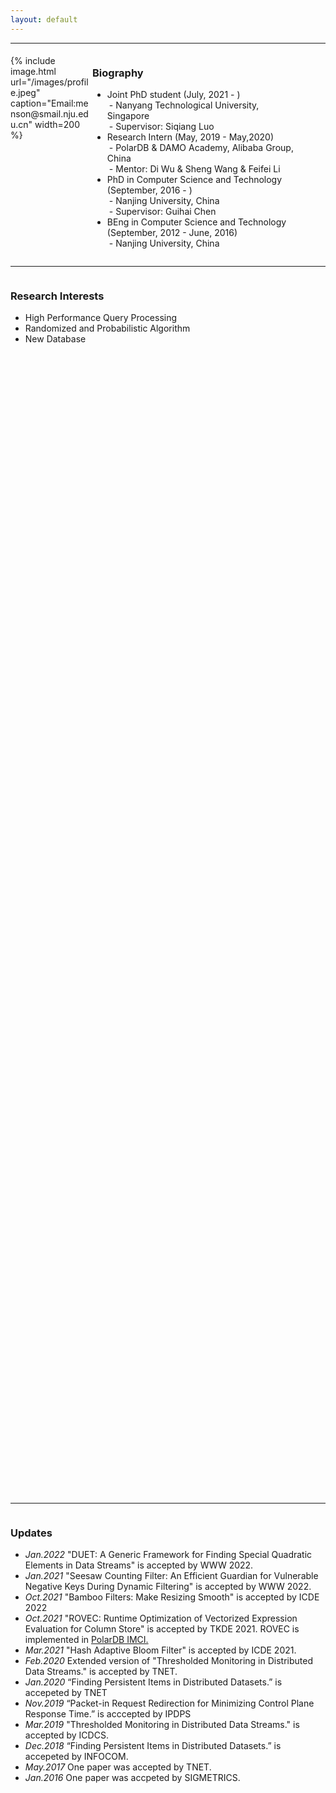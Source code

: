 ```yaml
---
layout: default
---
```


<style type="text/css">
<!--
 .tab { margin-left: 1%; }
-->
</style>

------
<div class="home" style="width:100%;margin-top:0.5%;overflow: hidden;">
    <div style="width:25%;positon:relative;float:left;margin-right:1%;margin-top:1%;">
        {% include image.html url="/images/profile.jpeg" caption="Email:menson@smail.nju.edu.cn" width=200 %}  
    </div>
    <div style="width:65%;positon:relative;float:left;margin:auto;" >
        <div style="width:20%;float:right;" >
            <script type="text/javascript" id="clstr_globe" src="//clustrmaps.com/globe.js?d=EIJ3JO6Pc1dgJalsnc_IcmLbLdDoPEFqew-PZXrfYQI"></script>
        </div>
        <h3>Biography</h3>
        <ul >
            <li>Joint PhD student (July, 2021 - )<br>
            <span class="tab"> - Nanyang Technological University, Singapore</span><br>
            <span class="tab"> - Supervisor: Siqiang Luo</span>
            </li>
            <li>Research Intern (May, 2019 - May,2020)<br>
            <span class="tab"> - PolarDB & DAMO Academy, Alibaba Group, China</span><br>
            <span class="tab"> - Mentor: Di Wu & Sheng Wang & Feifei Li</span>
            </li>
            <li>PhD in Computer Science and Technology (September, 2016 - )<br>
            <span class="tab"> - Nanjing University, China</span>
            <br>
            <span class="tab"> - Supervisor: Guihai Chen</span></li>
            <li>BEng in Computer Science and Technology (September, 2012 - June, 2016)<br>
            <span class="tab"> - Nanjing University, China</span></li>
        </ul>
    </div>
</div>



---------

<div style="width:100%;height:50%; overflow-y: scroll;overflow-y: hidden;">
<h3>Research Interests</h3>
<ul>
<li>High Performance Query Processing</li>
<li>Randomized and Probabilistic Algorithm</li>
<li>New Database</li>
</ul>
<!-- <div style="width=10px;overflow-y: scroll;"> -->
 <!-- <script type="text/javascript" id="clstr_globe" src="//clustrmaps.com/globe.js?d=EIJ3JO6Pc1dgJalsnc_IcmLbLdDoPEFqew-PZXrfYQI"></script> -->
<!-- </div> -->
</div>


---------


<div class="updates" style="width:100%;height:50%; overflow-y: scroll;overflow-y: hidden;">
<h3> Updates</h3>
<ul>
<li><i>Jan.2022</i> "DUET: A Generic Framework for Finding Special Quadratic Elements in Data Streams" is accepted by WWW 2022.</li>
<li><i>Jan.2021</i> "Seesaw Counting Filter: An Efficient Guardian for Vulnerable Negative Keys During Dynamic Filtering" is accepted by WWW 2022.</li>
<li><i>Oct.2021</i> "Bamboo Filters: Make Resizing Smooth" is accepted by ICDE 2022</li>
<li><i>Oct.2021</i> "ROVEC: Runtime Optimization of Vectorized Expression Evaluation for Column Store" is accepted by TKDE 2021. ROVEC is implemented in <a href="https://mp.weixin.qq.com/s/KkEHqQI3B2B1BY8siae01w">PolarDB IMCI.</a></li>
<li><i>Mar.2021</i> "Hash Adaptive Bloom Filter" is accepted by ICDE 2021.</li>
<li><i>Feb.2020</i> Extended version of "Thresholded Monitoring in Distributed Data Streams." is accepted by TNET.</li>
<li><i>Jan.2020</i> “Finding Persistent Items in Distributed Datasets.” is accepeted by TNET</li>
<li><i>Nov.2019</i> “Packet-in Request Redirection for Minimizing Control Plane Response Time.” is acccepted by IPDPS</li>
<li><i>Mar.2019</i> "Thresholded Monitoring in Distributed Data Streams." is accepted by ICDCS.</li>
<li><i>Dec.2018</i> “Finding Persistent Items in Distributed Datasets.” is accepeted by INFOCOM.</li>
<li><i>May.2017</i> One paper was accepted by TNET.</li>
<li><i>Jan.2016</i> One paper was accpeted by SIGMETRICS.</li>
</ul>
</div>

-------

<h3>Invited Reviewer: <span>WASA-2021, CIKM-2021, ICDE-2021, JSA-2021, WWW-2022</span></h3> 


<!-- serve command -->
<!-- bundle exec jekyll serve --incremental  -->

